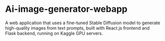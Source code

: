 # Ai-image-generator-webapp
A web application that uses a fine-tuned Stable Diffusion model to generate high-quality images from text prompts, built with React.js frontend and Flask backend, running on Kaggle GPU servers.
